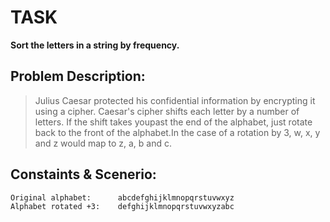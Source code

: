 # TASK

**Sort the letters in a string by frequency.**

## Problem Description:
>Julius Caesar protected his confidential information by encrypting it using a cipher. Caesar's cipher shifts each letter by a number of letters. If the shift takes youpast the end of the alphabet, just rotate back to the front of the alphabet.In the case of a rotation by 3, w, x, y and z would map to z, a, b and c.

## Constaints & Scenerio:
    Original alphabet:      abcdefghijklmnopqrstuvwxyz
    Alphabet rotated +3:    defghijklmnopqrstuvwxyzabc